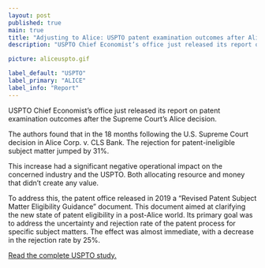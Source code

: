 ```yaml
---
layout: post
published: true
main: true
title: "Adjusting to Alice: USPTO patent examination outcomes after Alice Corp. v. CLS Bank International"
description: "USPTO Chief Economist’s office just released its report on patent examination outcomes after the Supreme Court’s Alice decision."

picture: aliceuspto.gif

label_default: "USPTO"
label_primary: "ALICE"
label_info: "Report"
---
```

<!-- Main Container -->

USPTO Chief Economist’s office just released its report on patent examination outcomes after the Supreme Court’s Alice decision. 

The authors found that in the 18 months following the U.S. Supreme Court decision in Alice Corp. v. CLS Bank. The rejection for patent-ineligible subject matter jumped by 31%.  

This increase had a significant negative operational impact on the concerned industry and the USPTO.  Both allocating resource and money that didn’t create any value. 

To address this, the patent office released in 2019 a “Revised Patent Subject Matter Eligibility Guidance” document. This document aimed at clarifying the new state of patent eligibility in a post-Alice world. Its primary goal was to address the uncertainty and rejection rate of the patent process for specific subject matters.
The effect was almost immediate, with a decrease in the rejection rate by 25%.

[Read the complete USPTO study.](https://www.uspto.gov/sites/default/files/documents/OCE-DH_AdjustingtoAlice.pdf)  


<!--End Main Container -->
